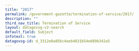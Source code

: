 ```yaml
---
title: "2017"
permalink: /government-gazette/termination-of-service/2017/
description: ""
third_nav_title: Termination of Service
layout: datagovsg-v2-search
default_field: Subject
infotext: true
datagovsg-id: d_3312e0a856c4eeb4831b54e689b342a5
---
```

